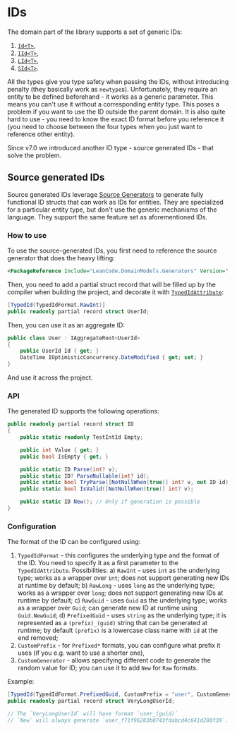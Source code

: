 # IDs

The domain part of the library supports a set of generic IDs:

1. [`Id<T>`](../../src/Domain/LeanCode.DomainModels/Model/Id.cs),
2. [`IId<T>`](../../src/Domain/LeanCode.DomainModels/Model/Id.cs),
3. [`LId<T>`](../../src/Domain/LeanCode.DomainModels/Model/Id.cs),
4. [`SId<T>`](../../src/Domain/LeanCode.DomainModels/Model/SId.cs).

All the types give you type safety when passing the IDs, without introducing penalty (they basically work as `newtype`s). Unfortunately, they require an entity to be defined beforehand - it works as a generic parameter. This means you can't use it without a corresponding entity type. This poses a problem if you want to use the ID outside the parent domain. It is also quite hard to use - you need to know the exact ID format before you reference it (you need to choose between the four types when you just want to reference other entity).

Since v7.0 we introduced another ID type - source generated IDs - that solve the problem.

## Source generated IDs

Source generated IDs leverage [Source Generators](https://learn.microsoft.com/en-us/dotnet/csharp/roslyn-sdk/source-generators-overview) to generate fully functional ID structs that can work as IDs for entities. They are specialized for a particular entity type, but don't use the generic mechanisms of the language. They support the same feature set as aforementioned IDs.

### How to use

To use the source-generated IDs, you first need to reference the source generator that does the heavy lifting:

```xml
<PackageReference Include="LeanCode.DomainModels.Generators" Version="(version)" OutputItemType="Analyzer" ReferenceOutputAssembly="false" />
```

Then, you need to add a partial struct record that will be filled up by the compiler when building the project, and decorate it with [`TypedIdAttribute`](../../src/Domain/LeanCode.DomainModels/Ids/TypedIdAttribute.cs):

```cs
[TypedId(TypedIdFormat.RawInt)]
public readonly partial record struct UserId;
```

Then, you can use it as an aggregate ID:

```cs
public class User : IAggregateRoot<UserId>
{
    public UserId Id { get; }
    DateTime IOptimisticConcurrency.DateModified { get; set; }
}
```

And use it across the project.

### API

The generated ID supports the following operations:

```cs
public readonly partial record struct ID
{
    public static readonly TestIntId Empty;

    public int Value { get; }
    public bool IsEmpty { get; }

    public static ID Parse(int? v);
    public static ID? ParseNullable(int? id);
    public static bool TryParse([NotNullWhen(true)] int? v, out ID id);
    public static bool IsValid([NotNullWhen(true)] int? v);

    public static ID New(); // Only if generation is possible
}
```

### Configuration

The format of the ID can be configured using:

1. `TypedIdFormat` - this configures the underlying type and the format of the ID. You need to specify it as a first parameter to the `TypedIdAttribute`. Possibilities:
   a) `RawInt` - uses `int` as the underlying type; works as a wrapper over `int`; does not support generating new IDs at runtime by default;
   b) `RawLong` - uses `long` as the underlying type; works as a wrapper over `long`; does not support generating new IDs at runtime by default;
   c) `RawGuid` - uses `Guid` as the underlying type; works as a wrapper over `Guid`; can generate new ID at runtime using `Guid.NewGuid`;
   d) `PrefixedGuid` - uses `string` as the underlying type; it is represented as a `(prefix)_(guid)` string that can be generated at runtime; by default `(prefix)` is a lowercase class name with `id` at the end removed;
2. `CustomPrefix` - for `Prefixed*` formats, you can configure what prefix it uses (if you e.g. want to use a shorter one),
3. `CustomGenerator` - allows specifying different code to generate the random value for ID; you can use it to add `New` for `Raw` formats.

Example:

```cs
[TypedId(TypedIdFormat.PrefixedGuid, CustomPrefix = "user", CustomGenerator = "Guid.Parse(\"f71f9628-3b07-43fd-abcd-4c641d280f39\")")]
public readonly partial record struct VeryLongUserId;

// The `VeryLongUserId` will have format `user_(guid)`
// `New` will always generate `user_f71f96283b0743fdabcd4c641d280f39`.
```
